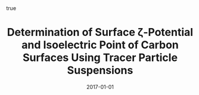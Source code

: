 ---
id: vasconcelosDeterminationSurfaceZpotential2017
title: Determination of Surface ζ-Potential and Isoelectric Point of Carbon Surfaces
  Using Tracer Particle Suspensions
date: '2017-01-01'
authors:
- Vasconcelos, Joana M and Zen, Federico and Stamatin, Serban N and Behan, James A
  and Colavita, Paula E
doi: 10.1002/sia.6223
publication: 'In: *Surface and Interface Analysis* 49'
publication_types:
- '1'
selected: false
tags: []
projects: []
math: true
url: https://doi.org/10.1002/sia.6223
links:
- name: Publisher
  url: https://doi.org/10.1002/sia.6223

---